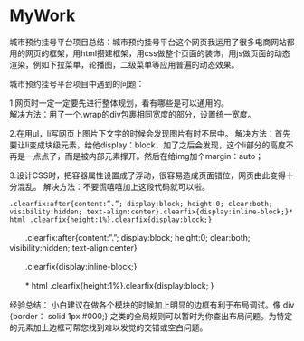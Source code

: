 # MyWork
   城市预约挂号平台项目总结：城市预约挂号平台这个网页我运用了很多电商网站都用的网页的框架，用html搭建框架，用css做整个页面的装饰，用js做页面的动态渲染，例如下拉菜单，轮播图，二级菜单等应用普遍的动态效果。
  
  城市预约挂号平台项目中遇到的问题：
  
  1.网页时一定一定要先进行整体规划，看有哪些是可以通用的。   
  解决方法：用了一个.wrap的div包裹相同宽度的部分，设置统一宽度。
  
  2.在用ul，li写网页上图片下文字的时候会发现图片有时不居中。
    解决方法：首先要让li变成块级元素，给他display：block，加了之后会发现，这个li部分的高度不再是一点点了，而是被内部元素撑开。然后在给img加个margin：auto；
    
  3.设计CSS时，把容器属性设置成了浮动，很容易造成页面错位，网页由此变得十分混乱。
    解决方法：不要慌嘻嘻加上这段代码就可以啦。
    
    
    .clearfix:after{content:”.”; display:block; height:0; clear:both; visibility:hidden; text-align:center}.clearfix{display:inline-block;}* html .clearfix{height:1%}.clearfix{display:block;}

　　.clearfix:after{content:”.”; display:block; height:0; clear:both; visibility:hidden; text-align:center}

　　.clearfix{display:inline-block;}

　　* html .clearfix{height:1%}.clearfix{display:block; }
  
  
  经验总结：
  小白建议在做各个模块的时候加上明显的边框有利于布局调试。像 div {border： solid 1px #000;} 之类的全局规则可以暂时为你查出布局问题。为特定的元素加上边框可帮您找到难以发觉的交错或空白问题。
  
  
  
  
   
  
